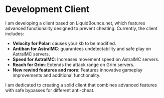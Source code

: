 # Development Client

I am developing a client based on LiquidBounce.net, which features advanced functionality designed to prevent cheating. Currently, the client includes:

- **Velocity ​​for Polar**: causes your kb to be modified.
- **Antiban for AstralMC**: guarantees undetectability and safe play on AstralMC servers.
- **Speed ​​for AstralMC**: Increases movement speed on AstralMC servers.
- **Reach for Grim**: Extends the attack range on Grim servers.
- **New rewind features and more**: Features innovative gameplay improvements and additional functionality.

I am dedicated to creating a solid client that combines advanced features with safe bypasses for different anti-cheat.
